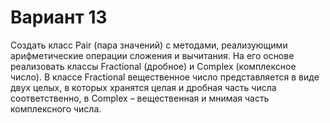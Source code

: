 # Вариант 13
Создать класс Pair (пара значений) с методами, реализующими
арифметические операции сложения и вычитания. На его основе реализовать классы Fractional (дробное) и Complex (комплексное число). В классе Fractional вещественное число представляется в виде двух целых, в которых хранятся целая и дробная часть числа соответственно, в Complex – вещественная и мнимая часть комплексного числа.